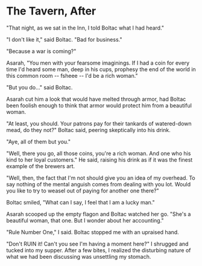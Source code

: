 # The Tavern, After



"That night, as we sat in the Inn, I told Boltac what I had heard."

"I don't like it," said Boltac. "Bad for business."

"Because a war is coming?"


Asarah, "You men with your fearsome imaginings. If I had a coin for every time I'd heard some man, deep in his cups, prophesy the end of the world in this common room -- fsheee -- I'd be a rich woman."

"But you do..." said Boltac.

Asarah cut him a look that would have melted through armor, had Boltac been foolish enough to think that armor would protect him from a beautiful woman. 

"At least, you should. Your patrons pay for their tankards of watered-down mead, do they not?" Boltac said, peering skeptically into his drink. 

"Aye, all of them but you."

"Well, there you go, all those coins, you're a rich woman. And one who his kind to her loyal customers." He said, raising his drink as if it was the finest example of the brewers art. 

"Well, then, the fact that I'm not should give you an idea of my overhead. To say nothing of the mental anguish comes from dealing with you lot. Would you like to try to weasel out of paying for another one there?"

Boltac smiled, "What can I say, I feel that I am a lucky man." 

Asarah scooped up the empty flagon and Boltac watched her go. "She's a beautiful woman, that one. But I wonder about her accounting."

"Rule Number One," I said. Boltac stopped me with an upraised hand.

"Don't RUIN it! Can't you see I'm having a moment here?" I shrugged and tucked into my supper. After a few bites, I realized the disturbing nature of what we had been discussing was unsettling my stomach. 


